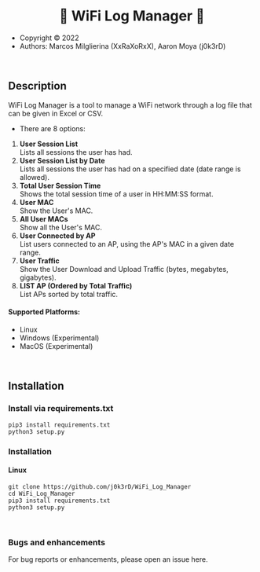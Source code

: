 <h1 align="center">🔧 WiFi Log Manager 🔧</h1>

- Copyright ©️ 2022
- Authors: Marcos Milglierina (XxRaXoRxX),
           Aaron Moya (j0k3rD)
<br>
           
<h2>Description</h2>
<p>WiFi Log Manager is a tool to manage a WiFi network through a log file that can be given in Excel or CSV.</p>

- There are 8 options:
1. **User Session List**
<br>Lists all sessions the user has had.
2. **User Session List by Date**
<br>Lists all sessions the user has had on a specified date (date range is allowed).
3. **Total User Session Time**
<br>Shows the total session time of a user in HH:MM:SS format.
4. **User MAC**
<br>Show the User's MAC.
5. **All User MACs**
<br>Show all the User's MAC.
6. **User Connected by AP**
<br>List users connected to an AP, using the AP's MAC in a given date range.
7. **User Traffic**
<br>Show the User Download and Upload Traffic (bytes, megabytes, gigabytes).
8. **LIST AP (Ordered by Total Traffic)**
<br>List APs sorted by total traffic.

<h4>Supported Platforms:</h4>

- Linux
- Windows (Experimental)
- MacOS (Experimental)

<br>

<h2>Installation</h2>
<h3>Install via requirements.txt</h3>

```
pip3 install requirements.txt
python3 setup.py
```

<h3>Installation</h3>
<h4>Linux</h4>

```
git clone https://github.com/j0k3rD/WiFi_Log_Manager 
cd WiFi_Log_Manager
pip3 install requirements.txt
python3 setup.py
```
<br>
<h3>Bugs and enhancements</h3>
For bug reports or enhancements, please open an issue here.
